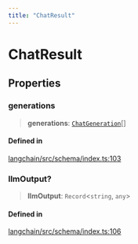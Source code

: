 ```yaml
---
title: "ChatResult"
---
```


# ChatResult

## Properties

### generations

> **generations**: [`ChatGeneration`](ChatGeneration.md)[]

#### Defined in

[langchain/src/schema/index.ts:103](https://github.com/hwchase17/langchainjs/blob/ddf2996/langchain/src/schema/index.ts#L103)

### llmOutput?

> **llmOutput**: `Record`<`string`, `any`\>

#### Defined in

[langchain/src/schema/index.ts:106](https://github.com/hwchase17/langchainjs/blob/ddf2996/langchain/src/schema/index.ts#L106)
